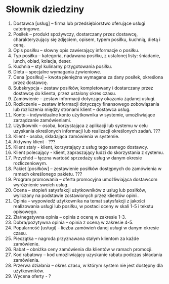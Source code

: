 # Słownik dziedziny #
1.	Dostawca \[usług\] – firma lub przedsiębiorstwo oferujące usługi cateringowe.
2.	Posiłek – produkt spożywczy, dostarczany przez dostawcę, charakteryzujący się zdjęciem, opisem, typem posiłku, kuchnią, dietą i ceną.
3.	Opis posiłku – słowny opis zawierający informacje o posiłku.
4.	Typ posiłku – kategoria, nadawana posiłku, z ustalonej listy: śniadanie, lunch, obiad, kolacja, deser.
5.	Kuchnia – styl kulinarny przygotowania posiłku.
6.	Dieta – specjalne wymagania żywieniowe.
7.	Cena \[posiłku\] – kwota pieniężna wymagana za dany posiłek, określona przez dostawcę.
8.	Subskrypcja - zestaw posiłków, kompletowany i dostarczany przez dostawcę do klienta, przez ustalony okres czasu.
9.	Zamówienie – zestaw informacji dotyczący okazania żądanej usługi.
10.	Rozliczenie – zestaw informacji dotyczący finansowego zobowiązania lub rozliczenia między stronami klient – dostawca usług.
11.	Konto – indywidualne konto użytkownika w systemie, umożliwiające zarządzanie zamówieniami.
12.	Użytkownik – osoba, korzystająca z aplikacji lub systemu w celu uzyskania określonych informacji lub realizacji określonych zadań. ???
13.	Klient - osoba, składająca zamówienia w systemie.
14.	Aktywny klient - ???
15. Klient stały - klient, korzystający z usług tego samego dostawcy.
16. Klient polecający - klient, zapraszający ludzi do skorzystania z systemu.
17. Przychód – łączna wartość sprzedaży usług w danym okresie rozliczeniowym.
18. Pakiet \[posiłków\] – zestawienie posiłków dostępnych do zamówienia w ramach określonego pakietu. ???
19. Program promowania – oferta promocyjna umożliwiająca dostawcom wyróżnienie swoich usług.
20. Ocena – stopień satysfakcji użytkowników z usług lub posiłków, wyliczany na podstawie zostawionych przez klientów opinii.
21. Opinia – wypowiedź użytkownika na temat satysfakcji z jakości realizowania usługi lub posiłku, w postaci oceny w skali 1-5 i tekstu opisowego.
22. Zła/negatywna opinia – opinia z oceną w zakresie 1-3.
23. Dobra/pozytywna opinia – opinia z oceną w zakresie 4-5.
24. Popularność \[usługi\] - liczba zamówień danej usługi w danym okresie czasu.
25. Pieczątka – nagroda przyznawana stałym klientom za każde zamówienie.
26. Rabat – obniżka ceny zamówienia dla klientów w ramach promocji.
27. Kod rabatowy – kod umożliwiający uzyskanie rabatu podczas składania zamówienia.
28. Przerwa działania – okres czasu, w którym system nie jest dostępny dla użytkowników.
29. Wycena oferty - ?
